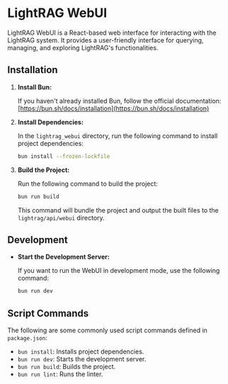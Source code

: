 # LightRAG WebUI

LightRAG WebUI is a React-based web interface for interacting with the LightRAG system. It provides a user-friendly interface for querying, managing, and exploring LightRAG's functionalities.

## Installation

1. **Install Bun:**

    If you haven't already installed Bun, follow the official documentation: [https://bun.sh/docs/installation](https://bun.sh/docs/installation)

2. **Install Dependencies:**

    In the `lightrag_webui` directory, run the following command to install project dependencies:

    ```bash
    bun install --frozen-lockfile
    ```

3. **Build the Project:**

    Run the following command to build the project:

    ```bash
    bun run build
    ```

    This command will bundle the project and output the built files to the `lightrag/api/webui` directory.

## Development

- **Start the Development Server:**

  If you want to run the WebUI in development mode, use the following command:

  ```bash
  bun run dev
  ```

## Script Commands

The following are some commonly used script commands defined in `package.json`:

- `bun install`: Installs project dependencies.
- `bun run dev`: Starts the development server.
- `bun run build`: Builds the project.
- `bun run lint`: Runs the linter.
